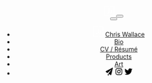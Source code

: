 <header class="navigation" role="banner">
  <a class="site-title" href="/" aria-label="Home"><svg class="logo" width="24" height="24" viewBox="0 0 24 24" fill="none" xmlns="http://www.w3.org/2000/svg"><path fill-rule="evenodd" clip-rule="evenodd" d="M0 2.25C0 1.00736 1.00736 0 2.25 0H9.55C9.66046 0 9.75 0.0895431 9.75 0.2V1.3C9.75 1.41046 9.66046 1.5 9.55 1.5H2.25C1.83579 1.5 1.5 1.83579 1.5 2.25V21.25C1.5 21.6642 1.83579 22 2.25 22H9.55C9.66046 22 9.75 22.0895 9.75 22.2V23.3C9.75 23.4105 9.66046 23.5 9.55 23.5H2.25C1.00736 23.5 0 22.4926 0 21.25V2.25Z" fill="white"/><path fill-rule="evenodd" clip-rule="evenodd" d="M21.25 23.5L13.95 23.5C13.8395 23.5 13.75 23.4105 13.75 23.3L13.75 22.2C13.75 22.0895 13.8395 22 13.95 22L21.25 22C21.6642 22 22 21.6642 22 21.25L22 2.25C22 1.83579 21.6642 1.5 21.25 1.5L13.95 1.5C13.8395 1.5 13.75 1.41046 13.75 1.3L13.75 0.199999C13.75 0.0895421 13.8395 -9.56757e-07 13.95 -9.45817e-07L21.25 -2.22836e-07C22.4926 -9.97673e-08 23.5 1.00736 23.5 2.25L23.5 21.25C23.5 22.4926 22.4926 23.5 21.25 23.5Z" fill="white"/><path fill-rule="evenodd" clip-rule="evenodd" d="M12.4522 5.39854C12.5035 5.44587 12.5326 5.51245 12.5326 5.5822V14.4687L15.79 16.2677C15.9639 16.3637 16.1848 16.248 16.1848 16.0609V8.74129C16.1848 8.526 16.4388 8.41139 16.6002 8.55385L17.6654 9.49391C17.7192 9.54137 17.75 9.60963 17.75 9.68135V16.0609C17.75 17.3707 16.2039 18.1806 14.9867 17.5083L11.75 15.7208L8.5133 17.5083C7.29608 18.1806 5.75 17.3706 5.75 16.0609V9.68135C5.75 9.60963 5.7808 9.54137 5.83458 9.49391L6.8998 8.55385C7.06122 8.41139 7.31522 8.526 7.31522 8.74129V16.0609C7.31522 16.248 7.53613 16.3637 7.70997 16.2677L10.9674 14.4687V5.5822C10.9674 5.51245 10.9965 5.44587 11.0478 5.39854L11.5804 4.90665C11.6762 4.81819 11.8238 4.81819 11.9196 4.90665L12.4522 5.39854Z" fill="white"/></svg></a>
  <button id="menu-button" class="menu-button" aria-label="Open Navigation Menu" aria-expanded="false">
    <i></i>
  </button>
  <nav id="navigation-items" class="navigation-list invis md:flex" aria-label="Main Navigation">
    <button id="close-button" class="close-button" aria-label="Close Navigation Menu">
      <i class="close-button-icon">
        <svg class="close-button-svg" xmlns="http://www.w3.org/2000/svg" viewBox="0 0 24 24">
          <path d="M18.3 5.71a.996.996 0 0 0-1.41 0L12 10.59 7.11 5.7A.996.996 0 1 0 5.7 7.11L10.59 12 5.7 16.89a.996.996 0 1 0 1.41 1.41L12 13.41l4.89 4.89a.996.996 0 1 0 1.41-1.41L13.41 12l4.89-4.89c.38-.38.38-1.02 0-1.4z"></path>
        </svg>
      </i>
    </button>
    <ul>
      <li class="fade-in-element hidden md:inline"><svg class="logo" width="24" height="24" viewBox="0 0 24 24" fill="none" xmlns="http://www.w3.org/2000/svg"><path fill-rule="evenodd" clip-rule="evenodd" d="M0 2.25C0 1.00736 1.00736 0 2.25 0H9.55C9.66046 0 9.75 0.0895431 9.75 0.2V1.3C9.75 1.41046 9.66046 1.5 9.55 1.5H2.25C1.83579 1.5 1.5 1.83579 1.5 2.25V21.25C1.5 21.6642 1.83579 22 2.25 22H9.55C9.66046 22 9.75 22.0895 9.75 22.2V23.3C9.75 23.4105 9.66046 23.5 9.55 23.5H2.25C1.00736 23.5 0 22.4926 0 21.25V2.25Z" fill="white"/><path fill-rule="evenodd" clip-rule="evenodd" d="M21.25 23.5L13.95 23.5C13.8395 23.5 13.75 23.4105 13.75 23.3L13.75 22.2C13.75 22.0895 13.8395 22 13.95 22L21.25 22C21.6642 22 22 21.6642 22 21.25L22 2.25C22 1.83579 21.6642 1.5 21.25 1.5L13.95 1.5C13.8395 1.5 13.75 1.41046 13.75 1.3L13.75 0.199999C13.75 0.0895421 13.8395 -9.56757e-07 13.95 -9.45817e-07L21.25 -2.22836e-07C22.4926 -9.97673e-08 23.5 1.00736 23.5 2.25L23.5 21.25C23.5 22.4926 22.4926 23.5 21.25 23.5Z" fill="white"/><path fill-rule="evenodd" clip-rule="evenodd" d="M12.4522 5.39854C12.5035 5.44587 12.5326 5.51245 12.5326 5.5822V14.4687L15.79 16.2677C15.9639 16.3637 16.1848 16.248 16.1848 16.0609V8.74129C16.1848 8.526 16.4388 8.41139 16.6002 8.55385L17.6654 9.49391C17.7192 9.54137 17.75 9.60963 17.75 9.68135V16.0609C17.75 17.3707 16.2039 18.1806 14.9867 17.5083L11.75 15.7208L8.5133 17.5083C7.29608 18.1806 5.75 17.3706 5.75 16.0609V9.68135C5.75 9.60963 5.7808 9.54137 5.83458 9.49391L6.8998 8.55385C7.06122 8.41139 7.31522 8.526 7.31522 8.74129V16.0609C7.31522 16.248 7.53613 16.3637 7.70997 16.2677L10.9674 14.4687V5.5822C10.9674 5.51245 10.9965 5.44587 11.0478 5.39854L11.5804 4.90665C11.6762 4.81819 11.8238 4.81819 11.9196 4.90665L12.4522 5.39854Z" fill="white"/></svg> <a href="/" aria-label="Home">Chris Wallace</a></li>
      <li class="fade-in-element"><a href="/bio" aria-label="About">Bio</a></li>
      <li class="fade-in-element"><a href="/resume" aria-label="CV / Résumé">CV / Résumé</a></li>
      <li class="fade-in-element"><a href="/products" aria-label="Products">Products</a></li>
      <li class="fade-in-element"><a href="/art" aria-label="Art">Art</a></li>
      <li class="fade-in-element social-buttons">
        <a title="email Chris" href="mailto:chriswallace7@protonmail.com" target="_blank" rel="noopener noreferrer" aria-label="Email Chris" class="social-button fade-in-element"><svg width="18" height="18" viewBox="0 0 24 24" xmlns="http://www.w3.org/2000/svg"><title/><path d="M22.984.638a.5.5,0,0,0-.718-.559L1.783,10.819a1.461,1.461,0,0,0-.1,2.527h0l4.56,2.882a.25.25,0,0,0,.3-.024L18.7,5.336a.249.249,0,0,1,.361.342L9.346,17.864a.25.25,0,0,0,.062.367L15.84,22.3a1.454,1.454,0,0,0,2.19-.895Z"/><path d="M7.885,19.182a.251.251,0,0,0-.385.211c0,1.056,0,3.585,0,3.585a1,1,0,0,0,1.707.707l2.018-2.017a.251.251,0,0,0-.043-.388Z"/></svg></a>
        <a title="@chriswallace instagram" class="social-button fade-in-element" aria-label="@chriswallace Instagram" href="https://instagram.com/chriswallace7/"><svg height="18" style="fill-rule:evenodd;clip-rule:evenodd;stroke-linejoin:round;stroke-miterlimit:2;" version="1.1" viewBox="0 0 600 600" width="18" xml:space="preserve" xmlns="http://www.w3.org/2000/svg" xmlns:serif="http://www.serif.com/" xmlns:xlink="http://www.w3.org/1999/xlink"><g transform="matrix(1.01619,0,0,1.01619,44,43.8384)"><path d="M251.921,0.159C183.503,0.159 174.924,0.449 148.054,1.675C121.24,2.899 102.927,7.157 86.902,13.385C70.336,19.823 56.287,28.437 42.282,42.442C28.277,56.447 19.663,70.496 13.225,87.062C6.997,103.086 2.739,121.399 1.515,148.213C0.289,175.083 0,183.662 0,252.08C0,320.497 0.289,329.076 1.515,355.946C2.739,382.76 6.997,401.073 13.225,417.097C19.663,433.663 28.277,447.712 42.282,461.718C56.287,475.723 70.336,484.337 86.902,490.775C102.927,497.002 121.24,501.261 148.054,502.484C174.924,503.71 183.503,504 251.921,504C320.338,504 328.917,503.71 355.787,502.484C382.601,501.261 400.914,497.002 416.938,490.775C433.504,484.337 447.553,475.723 461.559,461.718C475.564,447.712 484.178,433.663 490.616,417.097C496.843,401.073 501.102,382.76 502.325,355.946C503.551,329.076 503.841,320.497 503.841,252.08C503.841,183.662 503.551,175.083 502.325,148.213C501.102,121.399 496.843,103.086 490.616,87.062C484.178,70.496 475.564,56.447 461.559,42.442C447.553,28.437 433.504,19.823 416.938,13.385C400.914,7.157 382.601,2.899 355.787,1.675C328.917,0.449 320.338,0.159 251.921,0.159ZM251.921,45.551C319.186,45.551 327.154,45.807 353.718,47.019C378.28,48.14 391.619,52.244 400.496,55.693C412.255,60.263 420.647,65.723 429.462,74.538C438.278,83.353 443.737,91.746 448.307,103.504C451.757,112.381 455.861,125.72 456.981,150.282C458.193,176.846 458.45,184.814 458.45,252.08C458.45,319.345 458.193,327.313 456.981,353.877C455.861,378.439 451.757,391.778 448.307,400.655C443.737,412.414 438.278,420.806 429.462,429.621C420.647,438.437 412.255,443.896 400.496,448.466C391.619,451.916 378.28,456.02 353.718,457.14C327.158,458.352 319.191,458.609 251.921,458.609C184.65,458.609 176.684,458.352 150.123,457.14C125.561,456.02 112.222,451.916 103.345,448.466C91.586,443.896 83.194,438.437 74.378,429.621C65.563,420.806 60.103,412.414 55.534,400.655C52.084,391.778 47.98,378.439 46.859,353.877C45.647,327.313 45.391,319.345 45.391,252.08C45.391,184.814 45.647,176.846 46.859,150.282C47.98,125.72 52.084,112.381 55.534,103.504C60.103,91.746 65.563,83.353 74.378,74.538C83.194,65.723 91.586,60.263 103.345,55.693C112.222,52.244 125.561,48.14 150.123,47.019C176.687,45.807 184.655,45.551 251.921,45.551Z" style="fill-rule:nonzero;"/><path d="M251.921,336.053C205.543,336.053 167.947,298.457 167.947,252.08C167.947,205.702 205.543,168.106 251.921,168.106C298.298,168.106 335.894,205.702 335.894,252.08C335.894,298.457 298.298,336.053 251.921,336.053ZM251.921,122.715C180.474,122.715 122.556,180.633 122.556,252.08C122.556,323.526 180.474,381.444 251.921,381.444C323.367,381.444 381.285,323.526 381.285,252.08C381.285,180.633 323.367,122.715 251.921,122.715Z" style="fill-rule:nonzero;"/><path d="M416.627,117.604C416.627,134.3 403.092,147.834 386.396,147.834C369.701,147.834 356.166,134.3 356.166,117.604C356.166,100.908 369.701,87.374 386.396,87.374C403.092,87.374 416.627,100.908 416.627,117.604Z" style="fill-rule:nonzero;"/></g></svg></a>
        <a title="@chriswallace twitter" class="social-button fade-in-element" rel="noopener noreferrer" aria-label="@chriswallace Twitter" href="https://twitter.com/chriswallace/" target="_blank"><svg height="18" style="fill-rule:evenodd;clip-rule:evenodd;stroke-linejoin:round;stroke-miterlimit:2;" version="1.1" viewBox="0 0 512 512" width="18" xml:space="preserve" xmlns="http://www.w3.org/2000/svg" xmlns:serif="http://www.serif.com/" xmlns:xlink="http://www.w3.org/1999/xlink"><path d="M161.014,464.013c193.208,0 298.885,-160.071 298.885,-298.885c0,-4.546 0,-9.072 -0.307,-13.578c20.558,-14.871 38.305,-33.282 52.408,-54.374c-19.171,8.495 -39.51,14.065 -60.334,16.527c21.924,-13.124 38.343,-33.782 46.182,-58.102c-20.619,12.235 -43.18,20.859 -66.703,25.498c-19.862,-21.121 -47.602,-33.112 -76.593,-33.112c-57.682,0 -105.145,47.464 -105.145,105.144c0,8.002 0.914,15.979 2.722,23.773c-84.418,-4.231 -163.18,-44.161 -216.494,-109.752c-27.724,47.726 -13.379,109.576 32.522,140.226c-16.715,-0.495 -33.071,-5.005 -47.677,-13.148l0,1.331c0.014,49.814 35.447,93.111 84.275,102.974c-15.464,4.217 -31.693,4.833 -47.431,1.802c13.727,42.685 53.311,72.108 98.14,72.95c-37.19,29.227 -83.157,45.103 -130.458,45.056c-8.358,-0.016 -16.708,-0.522 -25.006,-1.516c48.034,30.825 103.94,47.18 161.014,47.104" style="fill-rule:nonzero;"/></svg></a>
      </li>
    </ul>
  </nav>
</header>
<script>
document.addEventListener("DOMContentLoaded", () => {
  const menuButton = document.getElementById('menu-button');
  const navigationList = document.getElementById('navigation-items');
  menuButton.addEventListener("click", () => {
    navigationList.classList.toggle("invis");
    document.body.classList.toggle("no-scroll");
  });
  const closeButton = document.getElementById('close-button');
  closeButton.addEventListener("click", () => {
    navigationList.classList.toggle("invis");
    document.body.classList.toggle("no-scroll");
  });
});
</script>
